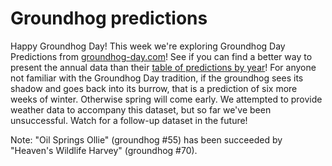 # Groundhog predictions

Happy Groundhog Day! This week we're exploring Groundhog Day Predictions from [groundhog-day.com](https://groundhog-day.com)!
See if you can find a better way to present the annual data than their [table of predictions by year](https://groundhog-day.com/predictions)!
For anyone not familiar with the Groundhog Day tradition, if the groundhog sees its shadow and goes back into its burrow, that is a prediction of six more weeks of winter.
Otherwise spring will come early.
We attempted to provide weather data to accompany this dataset, but so far we've been unsuccessful.
Watch for a follow-up dataset in the future!

Note: "Oil Springs Ollie" (groundhog #55) has been succeeded by "Heaven's Wildlife Harvey" (groundhog #70).
